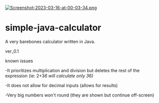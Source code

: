 [![Screenshot-2023-03-16-at-00-03-34.png](https://i.postimg.cc/Fs8FHx2m/Screenshot-2023-03-16-at-00-03-34.png)](https://postimg.cc/2VdNHnkX)

# simple-java-calculator
A very barebones calculator written in Java.

ver_0.1

known issues

-It prioritizes multiplication and division but deletes the rest of the expression (ie: 2+3*6 will calculate only 3*6)

-It does not allow for decimal inputs (allows for results)

-Very big numbers won't round (they are shown but continue off-screen)
